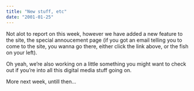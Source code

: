 ```yaml
---
title: "New stuff, etc"
date: "2001-01-25"
---
```


<div class="content">
<p>Not alot to report on this week, however we have added a new feature to the
site, the special annoucement page (if you got an email telling you to come to
the site, you wanna go there, either click the link above, or the fish on your
left).</p>
<p>Oh yeah, we’re also working on a little something you might want to check out
if you’re into all this digital media stuff going on.</p>
<p>More next week, untill then…</p>
</div>
